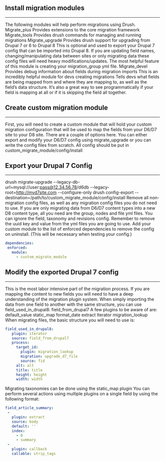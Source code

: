 ## Install migration modules
------
The following modules will help perform migrations using Drush.
Migrate_plus
Provides extensions to the core migration framework
Migrate_tools
Provides drush commands for managing and running migrations
Migrate_upgrade
Provides drush support for upgrading from Drupal 7 or 6 to Drupal 8
This is optional and used to export your Drupal 7 config that can be imported into Drupal 8. If you are updating field names, changing/manipulating data between sites or only migrating data these config files will need heavy modifications/updates.
The most helpful feature of this module is creating your migration_group yml file.
Migrate_devel
Provides debug information about fields during migration imports
This is an incredibly helpful module for devs creating migrations
Tells devs what fields are being mapped from and where they are mapping to, as well as the field’s data structure. It’s also a great way to see programmatically if your field is mapping at all or if it is skipping the field all together.

## Create custom migration module
------
First, you will need to create a custom module that will hold your custom migration configuration that will be used to map the fields from your D6/D7 site to your D8 site. There are a couple of options here. You can either export and modify your D6/D7 config using migrate_upgrade or you can write the config files from scratch.
All config should be put in custom_migrate_module/config/install

## Export your Drupal 7 Config
------
drush migrate-upgrade --legacy-db-url=mysql://user:pass@12.34.56.78/d6db --legacy-root=http://myd7site.com --configure-only
drush config-export --destination=/path/to/custom_migrate_module/config/install
Remove all non-migration config files, as well as any migration config files you do not need to use. If you are only migrating data from D6/D7 content types into a new D8 content type, all you need are the group, nodes and file yml files. You can ignore the field, taxonomy and revisions config.
Remember to remove the uuid key and value from the yml files you are going to use.
Add your custom module to the list of enforced dependencies to remove the config on uninstall. (This will be necessary when testing your config.)

```yml
dependencies:
 enforced:
   module:
     - custom_migrate_module
```

## Modify the exported Drupal 7 config
------
This is the most labor intensive part of the migration process. If you are mapping the content to new fields you will need to have a deep understanding of the migration plugin system.
When simply importing the data from one field to another with the same structure, you can use field_used_in_drupal8: field_from_drupal7
A few plugins to be aware of are:
default_value
static_map
format_date
extract
Iterator
migration_lookup
When migrating files, the basic structure you will need to use is:

```yml
field_used_in_drupal8:
   plugin: iterator
   source: field_from_drupal7
   process:
     target_id:
       plugin: migration_lookup
       migration: upgrade_d7_file
       source: fid
     alt: alt
     title: title
     height: height
     width: width
```

Migrating taxonomies can be done using the static_map plugin
You can perform several actions using multiple plugins on a single field by using the following format:

```yml
field_article_summary:
 -
   plugin: extract
   source: body
   default: ''
   index:
     - 0
     - summary
 -
   plugin: callback
   callable: strip_tags
```

